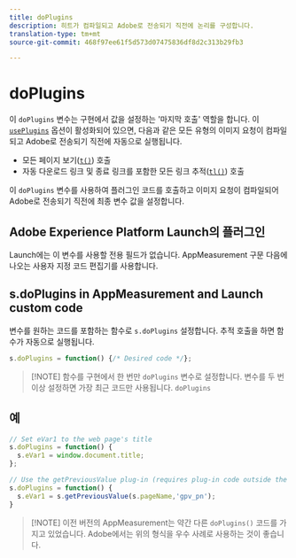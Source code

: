 ```yaml
---
title: doPlugins
description: 히트가 컴파일되고 Adobe로 전송되기 직전에 논리를 구성합니다.
translation-type: tm+mt
source-git-commit: 468f97ee61f5d573d07475836df8d2c313b29fb3

---
```



# doPlugins

이 `doPlugins` 변수는 구현에서 값을 설정하는 &#39;마지막 호출&#39; 역할을 합니다. 이 [`usePlugins`](../config-vars/useplugins.md) 옵션이 활성화되어 있으면, 다음과 같은 모든 유형의 이미지 요청이 컴파일되고 Adobe로 전송되기 직전에 자동으로 실행됩니다.

* 모든 페이지 보기([`t()`](t-method.md)) 호출
* 자동 다운로드 링크 및 종료 링크를 포함한 모든 링크 추적([`tl()`](tl-method.md)) 호출

이 `doPlugins` 변수를 사용하여 플러그인 코드를 호출하고 이미지 요청이 컴파일되어 Adobe로 전송되기 직전에 최종 변수 값을 설정합니다.

## Adobe Experience Platform Launch의 플러그인

Launch에는 이 변수를 사용할 전용 필드가 없습니다. AppMeasurement 구문 다음에 나오는 사용자 지정 코드 편집기를 사용합니다.

## s.doPlugins in AppMeasurement and Launch custom code

변수를 원하는 코드를 포함하는 함수로 `s.doPlugins` 설정합니다. 추적 호출을 하면 함수가 자동으로 실행됩니다.

```js
s.doPlugins = function() {/* Desired code */};
```

> [!NOTE] 함수를 구현에서 한 번만 `doPlugins` 변수로 설정합니다. 변수를 두 번 이상 설정하면 가장 최근 코드만 사용됩니다. `doPlugins`

## 예

```js
// Set eVar1 to the web page's title
s.doPlugins = function() {
  s.eVar1 = window.document.title;
};

// Use the getPreviousValue plug-in (requires plug-in code outside the function)
s.doPlugins = function() {
  s.eVar1 = s.getPreviousValue(s.pageName,'gpv_pn');
}
```

> [!NOTE] 이전 버전의 AppMeasurement는 약간 다른 `doPlugins()` 코드를 가지고 있었습니다. Adobe에서는 위의 형식을 우수 사례로 사용하는 것이 좋습니다.
